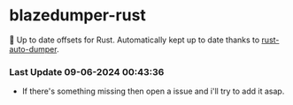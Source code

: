 # blazedumper-rust

🚀 Up to date offsets for Rust. Automatically kept up to date thanks to [rust-auto-dumper](https://github.com/Akandesh/rust-auto-dumper).


### Last Update 09-06-2024 00:43:36
- If there's something missing then open a issue and i'll try to add it asap.